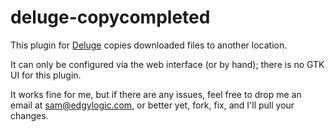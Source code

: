 deluge-copycompleted
====================

This plugin for [Deluge][1] copies downloaded files to another location.

It can only be configured via the web interface (or by hand); there is no GTK
UI for this plugin.

It works fine for me, but if there are any issues, feel free to drop me an
email at sam@edgylogic.com, or better yet, fork, fix, and I'll pull your
changes.

  [1]: http://deluge-torrent.org
